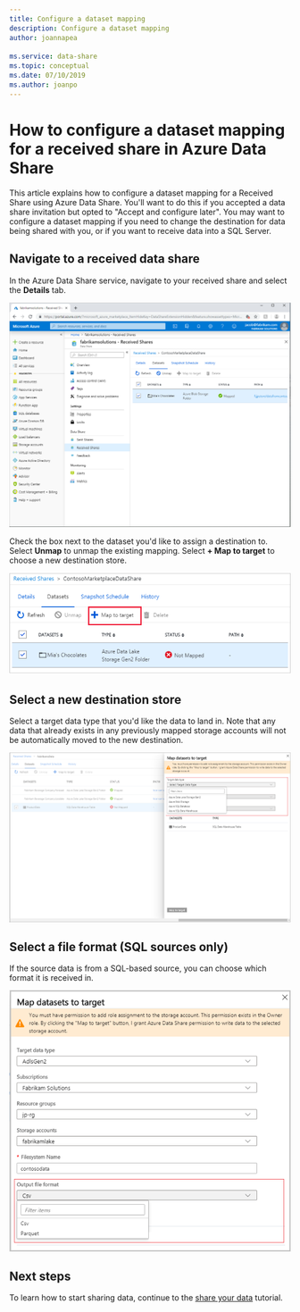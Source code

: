 ```yaml
---
title: Configure a dataset mapping
description: Configure a dataset mapping
author: joannapea

ms.service: data-share
ms.topic: conceptual
ms.date: 07/10/2019
ms.author: joanpo
---
```

# How to configure a dataset mapping for a received share in Azure Data Share

This article explains how to configure a dataset mapping for a Received Share using Azure Data Share. You'll want to do this if you accepted a data share invitation but opted to "Accept and configure later". You may want to configure a dataset mapping if you need to change the destination for data being shared with you, or if you want to receive data into a SQL Server. 

## Navigate to a received data share

In the Azure Data Share service, navigate to your received share and select the **Details** tab. 

![Dataset mapping](./media/dataset-mapping.png "Dataset mapping") 

Check the box next to the dataset you'd like to assign a destination to. Select **Unmap** to unmap the existing mapping. Select **+ Map to target** to choose a new destination store. 

![Map to target](./media/dataset-map-target.png "Map to target") 

## Select a new destination store

Select a target data type that you'd like the data to land in. Note that any data that already exists in any previously mapped storage accounts will not be automatically moved to the new destination.

![Target storage account](./media/dataset-map-target-sql.png "Target storage") 

## Select a file format (SQL sources only)

If the source data is from a SQL-based source, you can choose which format it is received in. 

![Choose format](./media/sql-file-formats.png "SQL file formats")

## Next steps

To learn how to start sharing data, continue to the [share your data](share-your-data.md) tutorial.



